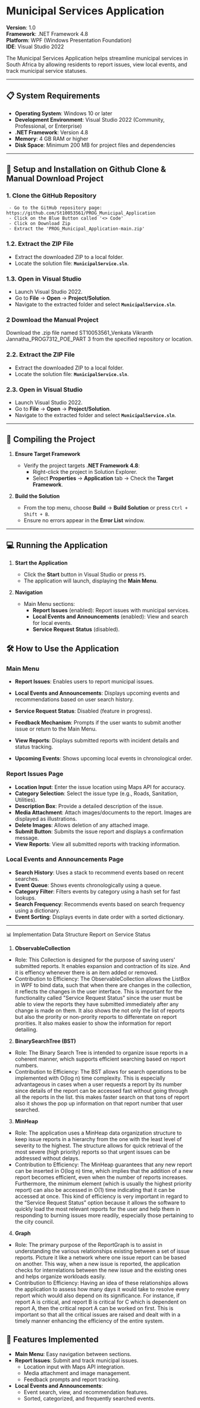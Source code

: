 # Municipal Services Application

**Version**: 1.0  
**Framework**: .NET Framework 4.8  
**Platform**: WPF (Windows Presentation Foundation)  
**IDE**: Visual Studio 2022  

The Municipal Services Application helps streamline municipal services in South Africa by allowing residents to report issues, view local events, and track municipal service statuses.

---

## 📋 System Requirements

- **Operating System**: Windows 10 or later
- **Development Environment**: Visual Studio 2022 (Community, Professional, or Enterprise)
- **.NET Framework**: Version 4.8
- **Memory**: 4 GB RAM or higher
- **Disk Space**: Minimum 200 MB for project files and dependencies

---

## 🚀 Setup and Installation on Github Clone & Manual Download Project

### 1. **Clone the GitHub Repository** 
     - Go to the GitHub repository page: https://github.com/St10053561/PROG_Municipal_Application
     - Click on the Blue Button called '<> Code'
     - Click on Download Zip
     - Extract the 'PROG_Municipal_Application-main.zip'

### 1.2. **Extract the ZIP File**
   - Extract the downloaded ZIP to a local folder.
   - Locate the solution file: **`MunicipalService.sln`**.

### 1.3. **Open in Visual Studio**
   - Launch Visual Studio 2022.
   - Go to **File** → **Open** → **Project/Solution**.
   - Navigate to the extracted folder and select **`MunicipalService.sln`**.

### 2 **Download the Manual Project**
Download the .zip file named ST10053561_Venkata Vikranth Jannatha_PROG7312_POE_PART 3 from the specified repository or location.

### 2.2. **Extract the ZIP File**
   - Extract the downloaded ZIP to a local folder.
   - Locate the solution file: **`MunicipalService.sln`**.

### 2.3. **Open in Visual Studio**
   - Launch Visual Studio 2022.
   - Go to **File** → **Open** → **Project/Solution**.
   - Navigate to the extracted folder and select **`MunicipalService.sln`**.

---

## 🔧 Compiling the Project

1. **Ensure Target Framework**
   - Verify the project targets **.NET Framework 4.8**:
     - Right-click the project in Solution Explorer.
     - Select **Properties** → **Application** tab → Check the **Target Framework**.

2. **Build the Solution**
   - From the top menu, choose **Build** → **Build Solution** or press `Ctrl + Shift + B`.
   - Ensure no errors appear in the **Error List** window.

---

## 💻 Running the Application

1. **Start the Application**
   - Click the **Start** button in Visual Studio or press `F5`.
   - The application will launch, displaying the **Main Menu**.

2. **Navigation**
   - Main Menu sections:
     - **Report Issues** (enabled): Report issues with municipal services.
     - **Local Events and Announcements** (enabled): View and search for local events.
     - **Service Request Status** (disabled).

## 🛠️ How to Use the Application

### **Main Menu**
   - **Report Issues**: Enables users to report municipal issues.
   - **Local Events and Announcements**: Displays upcoming events and recommendations based on user search history.
   - **Service Request Status**: Disabled (feature in progress).

   - **Feedback Mechanism**: Prompts if the user wants to submit another issue or return to the Main Menu.
   - **View Reports**: Displays submitted reports with incident details and status tracking.
   - **Upcoming Events**: Shows upcoming local events in chronological order.

### **Report Issues Page**
   - **Location Input**: Enter the issue location using Maps API for accuracy.
   - **Category Selection**: Select the issue type (e.g., Roads, Sanitation, Utilities).
   - **Description Box**: Provide a detailed description of the issue.
   - **Media Attachment**: Attach images/documents to the report. Images are displayed as illustrations.
   - **Delete Images**: Allows deletion of any attached image.
   - **Submit Button**: Submits the issue report and displays a confirmation message.
   - **View Reports**: View all submitted reports with tracking information.

### **Local Events and Announcements Page**
   - **Search History**: Uses a stack to recommend events based on recent searches.
   - **Event Queue**: Shows events chronologically using a queue.
   - **Category Filter**: Filters events by category using a hash set for fast lookups.
   - **Search Frequency**: Recommends events based on search frequency using a dictionary.
   - **Event Sorting**: Displays events in date order with a sorted dictionary.

---

📊 Implementation Data Structure Report on Service Status

1. **ObservableCollection<IssueReport>**
 - Role: This Collection is designed for the purpose of saving users' submitted reports. It enables expansion and contraction of its size. And it is effiency whenever there is an item added or removed. 
 - Contribution to Efficiency: The ObservableCollection allows the ListBox in WPF to bind data, such that when there are changes in the collection, it reflects the changes in the user interface. This is important for the functionality called "Service Request Status" since the user must be able to view the reports they have submitted immediately after any change is made on them. It also shows the not only the list of reports but also the prority or non-prority reports to differentate on report prorities. It also makes easier to show the information for report detailing.

2. **BinarySearchTree (BST)**
 - Role: The Binary Search Tree is intended to organize issue reports in a coherent manner, which supports efficient searching based on report numbers.
 - Contribution to Efficiency: The BST allows for search operations to be implemented with O(log n) time complexity. This is especially advantageous in cases when a user requests a report by its number since details of the report can be accessed fast without going through all the reports in the list. this makes faster search on that tons of report also it shows the pop up information on that report number that user searched.

3. **MinHeap**
 - Role: The application uses a MinHeap data organization structure to keep issue reports in a hierarchy from the one with the least level of severity to the highest. The structure allows for quick retrieval of the most severe (high priority) reports so that urgent issues can be addressed without delays.
 - Contribution to Efficiency: The MinHeap guarantees that any new report can be inserted in O(log n) time, which implies that the addition of a new report becomes efficient, even when the number of reports increases. Furthermore, the minimum element (which is usually the highest priority report) can also be accessed in O(1) time indicating that it can be accessed at once. This kind of efficiency is very important in regard to the “Service Request Status” option because it allows the software to quickly load the most relevant reports for the user and help them in responding to burning issues more readily, especially those pertaining to the city council.

4. **Graph**
 - Role: The primary purpose of the ReportGraph is to assist in understanding the various relationships existing between a set of issue reports. Picture it like a network where one issue report can be based on another. This way, when a new issue is reported, the application checks for interrelations between the new issue and the existing ones and helps organize workloads easily.
 - Contribution to Efficiency: Having an idea of these relationships allows the application to assess how many days it would take to resolve every report which would also depend on its significance. For instance, if report A is critical, and report B is critical for C which is dependent on report A, then the critical report A can be worked on first. This is important so that all the critical issues are raised and dealt with in a timely manner enhancing the efficiency of the entire system.

## 📝 Features Implemented

- **Main Menu**: Easy navigation between sections.
- **Report Issues**: Submit and track municipal issues.
  - Location input with Maps API integration.
  - Media attachment and image management.
  - Feedback prompts and report tracking.
- **Local Events and Announcements**:
  - Event search, view, and recommendation features.
  - Sorted, categorized, and frequently searched events.
